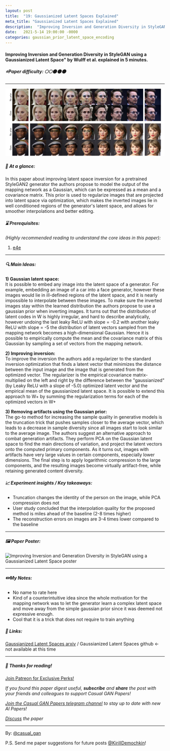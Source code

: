 ```yaml
---
layout: post
title:  "19: Gaussianized Latent Spaces Explained"
meta_title: "Gaussianized Latent Spaces Explained"
description:  "Improving Inversion and Generation Diversity in StyleGAN using a Gaussianized Latent Space" by Wulff et al. explained in 5 minutes."
date:   2021-5-14 19:00:00 -0000
categories: gaussian_prior_latent_space_encoding
---
```


#### Improving Inversion and Generation Diversity in StyleGAN using a Gaussianized Latent Space" by Wulff et al. explained in 5 minutes.

##### ⭐️Paper difficulty: 🌕🌕🌑🌑🌑

***

![Improving Inversion and Generation Diversity in StyleGAN using a Gaussianized Latent Space teaser](/assets/images/gaussianized_teaser.jpg "Gaussianized Latent Spaces teaser")

##### 🎯 At a glance:

In this paper about improving latent space inversion for a pretrained StyleGAN2 generator the authors propose to model the output of the mapping network as a Gaussian, which can be expressed as a mean and a covariance matrix. This prior is used to regularize images that are projected into latent space  via optimization, which makes the inverted images lie in well conditioned regions of the generator's latent space, and allows for smoother interpolations and better editing.

##### ⌛️ Prerequisites:

*(Highly recommended reading to understand the core ideas in this paper):*  
1) [e4e](https://t.me/casual_gan/25)  


***

##### 🔍 Main Ideas:

**1) Gaussian latent space:**  
It is possible to embed any image into the latent space of a generator. For example, embedding an image of a car into a face generator, however these images would lie in ill-defined regions of the latent space, and it is nearly impossible to interpolate between these images. To make sure the inverted images stay within the learned distribution the authors propose to use a gaussian prior when inverting images.
It turns out that the distribution of latent codes in W is highly irregular, and hard to describe analytically, however undoing the last leaky ReLU with slope = -0.2 with another leaky ReLU with slope = -5 the distribution of latent vectors sampled from the mapping network becomes a high-dimensional Gaussian. Hence it is possible to empirically compute the mean and the covariance matrix of this Gaussian by sampling a set of vectors from the mapping network.

**2) Improving inversion:**  
To improve the inversion the authors add a regularizer to the standard inversion optimization that finds a latent vector that minimizes the distance between the input image and the image that is generated from the optimized vector. The regularizer is the empirical covariance matrix-multiplied on the left and right by the difference between the "gaussianized" (by Leaky ReLU with a slope of -5.0) optimized latent vector and the empirical mean of the gaussianized latent space.
It is possible to extend this approach to W+ by summing the regularization terms for each of the optimized vectors in W+

**3) Removing artifacts using the Gaussian prior:**  
The go-to method for increasing the sample quality in generative models is the truncation trick that pushes samples closer to the average vector, which leads to a decrease in sample diversity since all images start to look similar to the average image. The authors suggest an alternative approach to combat generation artifacts.  They perform PCA on the Gaussian latent space to find the main directions of variation, and project the latent vectors onto the computed primary components. As it turns out, images with artifacts have very large values in certain components, especially lower dimensions. The final step is to apply logarithmic compression to the large components, and the resulting images become virtually artifact-free, while retaining generated content diversity.

##### 📈 Experiment insights / Key takeaways:

- Truncation changes the identity of the person on the image, while PCA compression does not
- User study concluded that the interpolation quality for the proposed method is miles ahead of the baseline (2-8 times higher)
- The reconstruction errors on images are 3-4 times lower compared to the baseline

***

##### 🖼️ Paper Poster:

![Improving Inversion and Generation Diversity in StyleGAN using a Gaussianized Latent Space poster](/assets/images/gaussianized.png "Gaussianized Latent Spaces Paper Poster")

***

##### ✏️My Notes:

- No name to rate here
- Kind of a counterintuitive idea since the whole motivation for the mapping network was to let the generator learn a complex latent space and move away from the simple gaussian prior since it was deemed not expressive enough.
- Cool that it is a trick that does not require to train anything

##### 🔗 Links:
[Gaussianized Latent Spaces arxiv](https://arxiv.org/pdf/2009.06529.pdf) / Gaussianized Latent Spaces github <- not available at this time

***

##### 👋 Thanks for reading!

<a href="https://www.patreon.com/bePatron?u=53448948" data-patreon-widget-type="become-patron-button">Join Patreon for Exclusive Perks!</a><script async src="https://c6.patreon.com/becomePatronButton.bundle.js"></script>

*If you found this paper digest useful, **subscribe** and **share** the post with your friends and colleagues to support Casual GAN Papers!*

*[Join the Casual GAN Papers telegram channel](https://t.me/joinchat/KeutnzlvetRkZGZi) to stay up to date with new AI Papers!*

*[Discuss](https://t.me/casual_gans_chat) the paper*

***

By: [@casual_gan](https://t.me/joinchat/KeutnzlvetRkZGZi)

P.S. Send me paper suggestions for future posts
[@KirillDemochkin](mailto:kdemochkin@gmail.com)!
